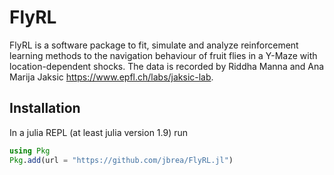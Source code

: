 # FlyRL

FlyRL is a software package to fit, simulate and analyze reinforcement learning methods to
the navigation behaviour of fruit flies in a Y-Maze with location-dependent shocks.
The data is recorded by Riddha Manna and Ana Marija Jaksic https://www.epfl.ch/labs/jaksic-lab.

## Installation

In a julia REPL (at least julia version 1.9) run
```julia
using Pkg
Pkg.add(url = "https://github.com/jbrea/FlyRL.jl")
```
